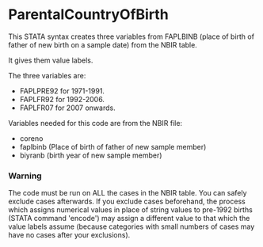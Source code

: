 # ParentalCountryOfBirth
This STATA syntax creates three variables from FAPLBINB (place of birth of father of new birth on a sample date) from the NBIR table.

It gives them value labels.

The three variables are:
- FAPLPRE92 for 1971-1991.
- FAPLFR92 for 1992-2006.
- FAPLFR07 for 2007 onwards.

Variables needed for this code are from the NBIR file:
- coreno
- faplbinb (Place of birth of father of new sample member)
- biyranb (birth year of new sample member)
	
### Warning
The code must be run on ALL the cases in the NBIR table. You can safely exclude cases afterwards. If you exclude cases beforehand, the process which assigns numerical values in place of string values to pre-1992 births (STATA command 'encode') may assign a different value to that which the value labels assume (because categories with small numbers of cases may have no cases after your exclusions).
